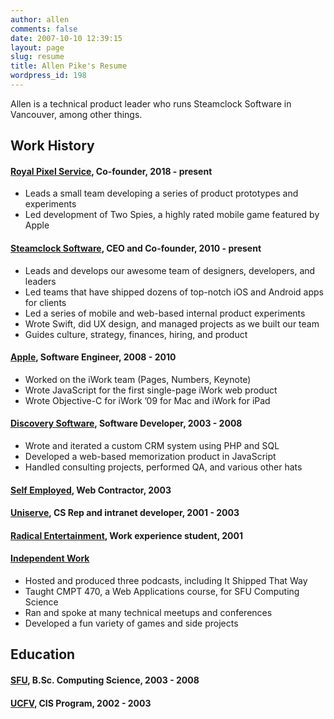 ```yaml
---
author: allen
comments: false
date: 2007-10-10 12:39:15
layout: page
slug: resume
title: Allen Pike's Resume
wordpress_id: 198
---
```


Allen is a technical product leader who runs Steamclock Software in Vancouver, among other things.

## Work History

#### [Royal Pixel Service](http://royalpixel.com/), Co-founder, 2018 - present

* Leads a small team developing a series of product prototypes and experiments
* Led development of Two Spies, a highly rated mobile game featured by Apple

#### [Steamclock Software](http://www.steamclocksoftware.com/), CEO and Co-founder, 2010 - present

* Leads and develops our awesome team of designers, developers, and leaders
* Led teams that have shipped dozens of top-notch iOS and Android apps for clients
* Led a series of mobile and web-based internal product experiments
* Wrote Swift, did UX design, and managed projects as we built our team
* Guides culture, strategy, finances, hiring, and product

#### [Apple](http://www.apple.com/), Software Engineer, 2008 - 2010

* Worked on the iWork team (Pages, Numbers, Keynote)
* Wrote JavaScript for the first single-page iWork web product
* Wrote Objective-C for iWork ’09 for Mac and iWork for iPad

#### [Discovery Software](http://www.discoverysoftware.com/), Software Developer, 2003 - 2008

* Wrote and iterated a custom CRM system using PHP and SQL
* Developed a web-based memorization product in JavaScript
* Handled consulting projects, performed QA, and various other hats

#### [Self Employed](http://steamclocksw.com), Web Contractor, 2003

#### [Uniserve](http://uniserve.com), CS Rep and intranet developer, 2001 - 2003

#### [Radical Entertainment](http://radical.ca), Work experience student, 2001

#### [Independent Work](/)

* Hosted and produced three podcasts, including It Shipped That Way
* Taught CMPT 470, a Web Applications course, for SFU Computing Science
* Ran and spoke at many technical meetups and conferences
* Developed a fun variety of games and side projects

## Education

#### [SFU](http://www.sfu.ca/), B.Sc. Computing Science, 2003 - 2008

#### [UCFV](http://www.ufv.ca/), CIS Program, 2002 - 2003
